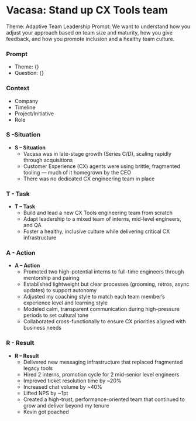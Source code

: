 # Vacasa: Stand up CX Tools team

Theme: Adaptive Team Leadership
Prompt: We want to understand how you adjust your approach based on team size and maturity, how you give feedback, and how you promote inclusion and a healthy team culture.

### Prompt

- Theme: {}
- Question: {}

### Context

- Company
- Timeline
- Project/Initiative
- Role

### S -Situation

- **S – Situation**
    - Vacasa was in late-stage growth (Series C/D), scaling rapidly through acquisitions
    - Customer Experience (CX) agents were using brittle, fragmented tooling — much of it homegrown by the CEO
    - There was no dedicated CX engineering team in place

### T - Task

- **T – Task**
    - Build and lead a new CX Tools engineering team from scratch
    - Adapt leadership to a mixed team of interns, mid-level engineers, and QA
    - Foster a healthy, inclusive culture while delivering critical CX infrastructure

### A - Action

- **A – Action**
    - Promoted two high-potential interns to full-time engineers through mentorship and pairing
    - Established lightweight but clear processes (grooming, retros, async updates) to support autonomy
    - Adjusted my coaching style to match each team member’s experience level and learning style
    - Modeled calm, transparent communication during high-pressure periods to set cultural tone
    - Collaborated cross-functionally to ensure CX priorities aligned with business needs

### R - Result

- **R – Result**
    - Delivered new messaging infrastructure that replaced fragmented legacy tools
    - Hired 2 interns, promotion cycle for 2 mid-senior level engineers
    - Improved ticket resolution time by ~20%
    - Increased chat volume by ~40%
    - Lifted NPS by ~1pt
    - Created a high-trust, performance-oriented team that continued to grow and deliver beyond my tenure
    - Kevin got poached